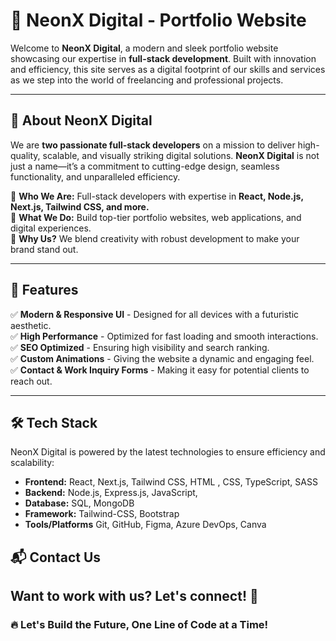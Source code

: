 # 🚀 NeonX Digital - Portfolio Website

Welcome to **NeonX Digital**, a modern and sleek portfolio website showcasing our expertise in **full-stack development**. Built with innovation and efficiency, this site serves as a digital footprint of our skills and services as we step into the world of freelancing and professional projects.

---

## 📌 About NeonX Digital

We are **two passionate full-stack developers** on a mission to deliver high-quality, scalable, and visually striking digital solutions. **NeonX Digital** is not just a name—it’s a commitment to cutting-edge design, seamless functionality, and unparalleled efficiency.

🔹 **Who We Are:** Full-stack developers with expertise in **React, Node.js, Next.js, Tailwind CSS, and more.**  
🔹 **What We Do:** Build top-tier portfolio websites, web applications, and digital experiences.  
🔹 **Why Us?** We blend creativity with robust development to make your brand stand out.

---

## 🌟 Features

✅ **Modern & Responsive UI** - Designed for all devices with a futuristic aesthetic.  
✅ **High Performance** - Optimized for fast loading and smooth interactions.  
✅ **SEO Optimized** - Ensuring high visibility and search ranking.  
✅ **Custom Animations** - Giving the website a dynamic and engaging feel.  
✅ **Contact & Work Inquiry Forms** - Making it easy for potential clients to reach out.

---

## 🛠️ Tech Stack

NeonX Digital is powered by the latest technologies to ensure efficiency and scalability:

- **Frontend:** React, Next.js, Tailwind CSS, HTML , CSS, TypeScript, SASS
- **Backend:** Node.js, Express.js, JavaScript,
- **Database:** SQL, MongoDB
- **Framework:** Tailwind-CSS, Bootstrap
- **Tools/Platforms** Git, GitHub, Figma, Azure DevOps, Canva

## 📬 Contact Us

Want to work with us? Let's connect! 🚀
---

### 🔥 Let's Build the Future, One Line of Code at a Time!